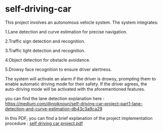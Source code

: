# self-driving-car
This project involves an autonomous vehicle system. The system integrates:

1.Lane detection and curve estimation for precise navigation.

2.Traffic sign detection and recognition.

3.Traffic light detection and recognition.

4.Object detection for obstacle avoidance.

5.Drowsy face recognition to ensure driver alertness.

The system will activate an alarm if the driver is drowsy, prompting them to enable automatic driving mode for their safety. If the driver agrees, the auto-driving mode will be activated with the aforementioned features.


you can find the lane detection explanation here : https://medium.com/@noiknoun/self-driving-car-project-part1-lane-detection-and-curve-estimation-db43c3a9ca29

In this PDF, you can find a brief explanation of the project implementation procedure : [self driving car project.pdf](https://github.com/ikramnoun/self-driving-car/files/14515715/self.driving.car.project.pdf)
